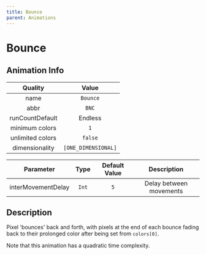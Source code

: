 ```yaml
---
title: Bounce
parent: Animations
---
```


<!-- THIS FILE IS AUTOMATICALLY GENERATED -->
<!-- MAKE CHANGES TO THE AnimationInfo INSTANCE ASSOCIATED WITH THIS ANIMATION -->

# Bounce

## Animation Info

|Quality|Value|
|:-:|:-:|
|name|`Bounce`|
|abbr|`BNC`|
|runCountDefault|Endless|
|minimum colors|`1`|
|unlimited colors|`false`|
|dimensionality|`[ONE_DIMENSIONAL]`|

|Parameter|Type|Default Value|Description|
|:-:|:-:|:-:|:-:|
|interMovementDelay|`Int`|`5`|Delay between movements|

## Description
Pixel 'bounces' back and forth, with pixels at the end of each bounce fading back to their prolonged color after being set from `colors[0]`.

Note that this animation has a quadratic time complexity.

